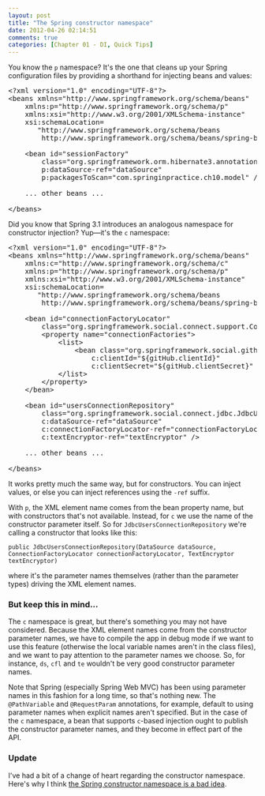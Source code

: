 ```yaml
---
layout: post
title: "The Spring constructor namespace"
date: 2012-04-26 02:14:51
comments: true
categories: [Chapter 01 - DI, Quick Tips]
---
```

You know the <code>p</code> namespace? It's the one that cleans up your Spring configuration files by providing a shorthand for injecting beans and values:

<pre>&lt;?xml version="1.0" encoding="UTF-8"?&gt;
&lt;beans xmlns="http://www.springframework.org/schema/beans"
    xmlns:p="http://www.springframework.org/schema/p"
    xmlns:xsi="http://www.w3.org/2001/XMLSchema-instance"
    xsi:schemaLocation=
       "http://www.springframework.org/schema/beans
        http://www.springframework.org/schema/beans/spring-beans-3.0.xsd"&gt;
    
    &lt;bean id="sessionFactory"
        class="org.springframework.orm.hibernate3.annotation.AnnotationSessionFactoryBean"
        p:dataSource-ref="dataSource"
        p:packagesToScan="com.springinpractice.ch10.model" /&gt;

    ... other beans ...

&lt;/beans&gt;</pre>

Did you know that Spring 3.1 introduces an analogous namespace for constructor injection? Yup&mdash;it's the <code>c</code> namespace:

<pre>&lt;?xml version="1.0" encoding="UTF-8"?&gt;
&lt;beans xmlns="http://www.springframework.org/schema/beans"
    xmlns:c="http://www.springframework.org/schema/c"
    xmlns:p="http://www.springframework.org/schema/p"
    xmlns:xsi="http://www.w3.org/2001/XMLSchema-instance"
    xsi:schemaLocation=
       "http://www.springframework.org/schema/beans
        http://www.springframework.org/schema/beans/spring-beans-3.1.xsd"&gt;
        
    &lt;bean id="connectionFactoryLocator"
        class="org.springframework.social.connect.support.ConnectionFactoryRegistry"&gt;
        &lt;property name="connectionFactories"&gt;
            &lt;list&gt;
                &lt;bean class="org.springframework.social.github.connect.GitHubConnectionFactory"
                    c:clientId="${gitHub.clientId}"
                    c:clientSecret="${gitHub.clientSecret}" /&gt;
            &lt;/list&gt;
        &lt;/property&gt;
    &lt;/bean&gt;
    
    &lt;bean id="usersConnectionRepository"
        class="org.springframework.social.connect.jdbc.JdbcUsersConnectionRepository"
        c:dataSource-ref="dataSource"
        c:connectionFactoryLocator-ref="connectionFactoryLocator"
        c:textEncryptor-ref="textEncryptor" /&gt;
    
    ... other beans ...

&lt;/beans&gt;</pre>

It works pretty much the same way, but for constructors. You can inject values, or else you can inject references using the <code>-ref</code> suffix.

With <code>p</code>, the XML element name comes from the bean property name, but with constructors that's not available. Instead, for <code>c</code> we use the name of the constructor parameter itself. So for <code>JdbcUsersConnectionRepository</code> we're calling a constructor that looks like this:

<code>public JdbcUsersConnectionRepository(DataSource dataSource, ConnectionFactoryLocator connectionFactoryLocator, TextEncryptor textEncryptor)</code>

where it's the parameter names themselves (rather than the parameter types) driving the XML element names.

<h3>But keep this in mind...</h3>

The <code>c</code> namespace is great, but there's something you may not have considered. Because the XML element names come from the constructor parameter names, we have to compile the app in debug mode if we want to use this feature (otherwise the local variable names aren't in the class files), and we want to pay attention to the parameter names we choose. So, for instance, <code>ds</code>, <code>cfl</code> and <code>te</code> wouldn't be very good constructor parameter names.

Note that Spring (especially Spring Web MVC) has been using parameter names in this fashion for a long time, so that's nothing new. The <code>@PathVariable</code> and <code>@RequestParam</code> annotations, for example, default to using parameter names when explicit names aren't specified. But in the case of the <code>c</code> namespace, a bean that supports <code>c</code>-based injection ought to publish the constructor parameter names, and they become in effect part of the API.

<h3>Update</h3>

I've had a bit of a change of heart regarding the constructor namespace. Here's why I think <a href="http://springinpractice.com/2012/05/07/springs-constructor-namespace-is-a-bad-idea/">the Spring constructor namespace is a bad idea</a>.
